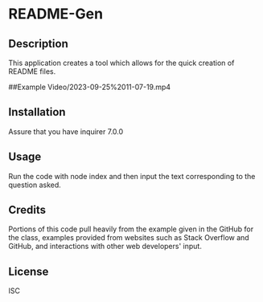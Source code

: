 # README-Gen

## Description

This application creates a tool which allows for the quick creation of README files.

##Example
Video/2023-09-25%2011-07-19.mp4

## Installation
Assure that you have inquirer 7.0.0

## Usage

Run the code with node index and then input the text corresponding to the question asked.

## Credits
Portions of this code pull heavily from the example given in the GitHub for the class, examples provided from websites such as Stack Overflow and GitHub, and interactions with other web developers' input.

## License
ISC
